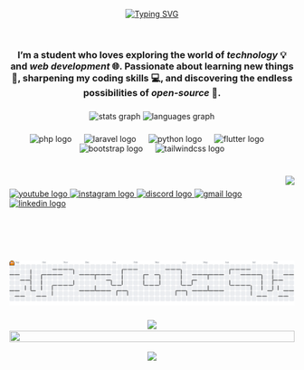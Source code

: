 <div align="center">

[![Typing SVG](https://readme-typing-svg.demolab.com?font=Orbitron&size=35&pause=5000&color=E75480&background=282A36&center=true&vCenter=true&random=true&width=600&lines=Hello+World%2C+I'm+Fazar+Gumelar)](https://git.io/typing-svg)



<br clear="both">

<h3 align="center">I’m a student who loves exploring the world of <b><i>technology</i></b> 💡 and <b><i>web development</i></b> 🌐.  
Passionate about learning new things 🌱, sharpening my coding skills 💻, and discovering the endless possibilities of <b><i>open-source</i></b> 🚀.  </h3>

###

<div align="center">
  <img src="https://github-readme-stats.vercel.app/api?username=fazarprgmr&hide_title=false&hide_rank=false&show_icons=true&include_all_commits=true&count_private=true&disable_animations=false&theme=dracula&locale=en&hide_border=false" height="150" alt="stats graph"  />
  <img src="https://github-readme-stats.vercel.app/api/top-langs?username=fazarprgmr&locale=en&hide_title=false&layout=compact&card_width=320&langs_count=5&theme=dracula&hide_border=false" height="150" alt="languages graph"  />
</div>

###

<div align="center">
  <img src="https://cdn.simpleicons.org/php/777BB4" height="50" alt="php logo"  />
  <img width="14" />
  <img src="https://cdn.simpleicons.org/laravel/FF2D20" height="50" alt="laravel logo"  />
  <img width="14" />
  <img src="https://cdn.jsdelivr.net/gh/devicons/devicon/icons/python/python-original.svg" height="50" alt="python logo"  />
  <img width="14" />
  <img src="https://cdn.jsdelivr.net/gh/devicons/devicon/icons/flutter/flutter-original.svg" height="50" alt="flutter logo"  />
  <img width="14" />
  <img src="https://cdn.jsdelivr.net/gh/devicons/devicon/icons/bootstrap/bootstrap-original.svg" height="50" alt="bootstrap logo"  />
  <img width="14" />
  <img src="https://cdn.simpleicons.org/tailwindcss/06B6D4" height="50" alt="tailwindcss logo"  />
</div>

###

<br clear="both">

<img align="right" height="150" src="https://media3.giphy.com/media/v1.Y2lkPTc5MGI3NjExajU0NGNibDdleTh4NjhjZDQ1NTUyc3B3cDVpcXYyd2ZmMzNiNGxhbyZlcD12MV9pbnRlcm5hbF9naWZfYnlfaWQmY3Q9Zw/oO5EueUxOSzpm/giphy.gif"  />

###

<div align="left">
  <a href="https://www.youtube.com/@fazarprgmr " target="_blank">
    <img src="https://img.shields.io/static/v1?message=Youtube&logo=youtube&label=&color=FF0000&logoColor=white&labelColor=&style=for-the-badge" height="35" alt="youtube logo" />
  </a>
  
  <a href="https://www.instagram.com/fazarpr.gmr/" target="_blank">
    <img src="https://img.shields.io/static/v1?message=Instagram&logo=instagram&label=&color=E4405F&logoColor=white&labelColor=&style=for-the-badge" height="35" alt="instagram logo" />
  </a>
  
  <a href="https://discord.gg/invitecode" target="_blank">
    <img src="https://img.shields.io/static/v1?message=Discord&logo=discord&label=&color=7289DA&logoColor=white&labelColor=&style=for-the-badge" height="35" alt="discord logo" />
  </a>
  
  <a href="fajargmelar858@gmail.com" target="_blank">
    <img src="https://img.shields.io/static/v1?message=Gmail&logo=gmail&label=&color=D14836&logoColor=white&labelColor=&style=for-the-badge" height="35" alt="gmail logo" />
  </a>
  
  <a href="https://www.linkedin.com/in/fajar-gumelar-19557b313/" target="_blank">
    <img src="https://img.shields.io/static/v1?message=LinkedIn&logo=linkedin&label=&color=0077B5&logoColor=white&labelColor=&style=for-the-badge" height="35" alt="linkedin logo" />
  </a>
</div>


###

<br clear="both">

<picture>
  <source media="(prefers-color-scheme: dark)" srcset="https://raw.githubusercontent.com/fazarprgmr/fazarprgmr/output/pacman-contribution-graph-dark.svg">
  <source media="(prefers-color-scheme: light)" srcset="https://raw.githubusercontent.com/fazarprgmr/fazarprgmr/output/pacman-contribution-graph.svg">
  <img alt="pacman contribution graph" src="https://raw.githubusercontent.com/fazarprgmr/fazarprgmr/output/pacman-contribution-graph.svg">
</picture>





###
<p align="center">
<img src="https://raw.githubusercontent.com/trinib/trinib/a5f17399d881c5651a89bfe4a621014b08346cf0/images/marquee.svg">

<!--📏LINE-->
<img src="https://i.imgur.com/dBaSKWF.gif" height="20" width="100%">

<br clear="both">

<div align="center">
  <img src="https://visitor-badge.laobi.icu/badge?page_id=fazarprgmr.fazarprgmr&"  />
</div>


###
